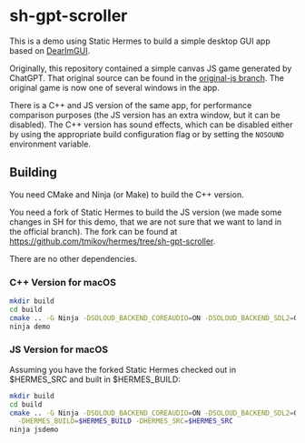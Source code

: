 # sh-gpt-scroller

This is a demo using Static Hermes to build a simple desktop GUI app based on
[DearImGUI](https://github.com/ocornut/imgui).

Originally, this repository contained a simple canvas JS game generated by ChatGPT.
That original source can be found in the [original-js branch](https://github.com/tmikov/gpt-scroller/tree/original-js).
The original game is now one of several windows in the app.

There is a C++ and JS version of the same app, for performance comparison purposes
(the JS version has an extra window, but it can be disabled). The C++ version has
sound effects, which can be disabled either by using the appropriate build
configuration flag or by setting the `NOSOUND` environment variable.

## Building

You need CMake and Ninja (or Make) to build the C++ version.

You need a fork of Static Hermes to build the JS version (we made some changes
in SH for this demo, that we are not sure that we want to land in the official
branch). The fork can be found at https://github.com/tmikov/hermes/tree/sh-gpt-scroller.

There are no other dependencies.

### C++ Version for macOS
```sh
mkdir build
cd build
cmake .. -G Ninja -DSOLOUD_BACKEND_COREAUDIO=ON -DSOLOUD_BACKEND_SDL2=OFF
ninja demo
```

### JS Version for macOS

Assuming you have the forked Static Hermes checked out in $HERMES_SRC and
built in $HERMES_BUILD:

```sh
mkdir build
cd build
cmake .. -G Ninja -DSOLOUD_BACKEND_COREAUDIO=ON -DSOLOUD_BACKEND_SDL2=OFF \
  -DHERMES_BUILD=$HERMES_BUILD -DHERMES_SRC=$HERMES_SRC
ninja jsdemo
```
